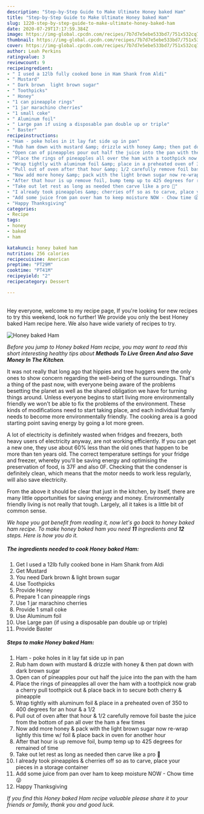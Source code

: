 ```yaml
---
description: "Step-by-Step Guide to Make Ultimate Honey baked Ham"
title: "Step-by-Step Guide to Make Ultimate Honey baked Ham"
slug: 1220-step-by-step-guide-to-make-ultimate-honey-baked-ham
date: 2020-07-29T17:17:59.384Z
image: https://img-global.cpcdn.com/recipes/7b7d7e5ebe533bd7/751x532cq70/honey-baked-ham-recipe-main-photo.jpg
thumbnail: https://img-global.cpcdn.com/recipes/7b7d7e5ebe533bd7/751x532cq70/honey-baked-ham-recipe-main-photo.jpg
cover: https://img-global.cpcdn.com/recipes/7b7d7e5ebe533bd7/751x532cq70/honey-baked-ham-recipe-main-photo.jpg
author: Leah Perkins
ratingvalue: 3
reviewcount: 9
recipeingredient:
- " I used a 12lb fully cooked bone in Ham Shank from Aldi"
- " Mustard"
- " Dark brown  light brown sugar"
- " Toothpicks"
- " Honey"
- "1 can pineapple rings"
- "1 jar marachino cherries"
- "1 small coke"
- " Aluminum foil"
- " Large pan if using a disposable pan double up or triple"
- " Baster"
recipeinstructions:
- "Ham - poke holes in it lay fat side up in pan"
- "Rub ham down with mustard &amp; drizzle with honey &amp; then pat down with dark brown sugar"
- "Open can of pineapples pour out half the juice into the pan with the ham"
- "Place the rings of pineapples all over the ham with a toothpick now grab a cherry pull toothpick out &amp; place back in to secure both cherry &amp; pineapple"
- "Wrap tightly with aluminum foil &amp; place in a preheated oven of 350 to 400 degrees for an hour &amp; a 1/2"
- "Pull out of oven after that hour &amp; 1/2 carefully remove foil baste the juice from the bottom of pan all over the ham a few times"
- "Now add more honey &amp; pack with the light brown sugar now re-wrap lightly this time w/ foil &amp; place back in oven for another hour"
- "After that hour is up remove foil, bump temp up to 425 degrees for remained of time"
- "Take out let rest as long as needed then carve like a pro 🍴"
- "I already took pineapples &amp; cherries off so as to carve, place your pieces in a storage container"
- "Add some juice from pan over ham to keep moisture NOW - Chow time 😜"
- "Happy Thanksgiving"
categories:
- Recipe
tags:
- honey
- baked
- ham

katakunci: honey baked ham 
nutrition: 256 calories
recipecuisine: American
preptime: "PT29M"
cooktime: "PT41M"
recipeyield: "2"
recipecategory: Dessert

---
```

<br>
Hey everyone, welcome to my recipe page, If you're looking for new recipes to try this weekend, look no further! We provide you only the best Honey baked Ham recipe here. We also have wide variety of recipes to try.
<br>


![Honey baked Ham](https://img-global.cpcdn.com/recipes/7b7d7e5ebe533bd7/751x532cq70/honey-baked-ham-recipe-main-photo.jpg)

<i>Before you jump to Honey baked Ham recipe, you may want to read this short interesting healthy tips about 
<strong>Methods To Live Green And also Save Money In The Kitchen</strong>.</i>
</br>

It was not really that long ago that hippies and tree huggers were the only ones to show concern regarding the well-being of the surroundings. That's a thing of the past now, with everyone being aware of the problems besetting the planet as well as the shared obligation we have for turning things around. Unless everyone begins to start living more environmentally friendly we won't be able to fix the problems of the environment. These kinds of modifications need to start taking place, and each individual family needs to become more environmentally friendly. The cooking area is a good starting point saving energy by going a lot more green.

A lot of electricity is definitely wasted when fridges and freezers, both heavy users of electricity anyway, are not working efficiently. If you can get a new one, they use about 60% less than the old ones that happen to be more than ten years old. The correct temperature settings for your fridge and freezer, whereby you'll be saving energy and optimising the preservation of food, is 37F and also 0F. Checking that the condenser is definitely clean, which means that the motor needs to work less regularly, will also save electricity.

From the above it should be clear that just in the kitchen, by itself, there are many little opportunities for saving energy and money. Environmentally friendly living is not really that tough. Largely, all it takes is a little bit of common sense.


<i>We hope you got benefit from reading it, now let's go back to honey baked ham recipe. To make honey baked ham you need <strong>11</strong> ingredients and <strong>12</strong> steps. Here is how you do it.
</i>

##### The ingredients needed to cook Honey baked Ham:

1. Get  I used a 12lb fully cooked bone in Ham Shank from Aldi
1. Get  Mustard
1. You need  Dark brown &amp; light brown sugar
1. Use  Toothpicks
1. Provide  Honey
1. Prepare 1 can pineapple rings
1. Use 1 jar marachino cherries
1. Provide 1 small coke
1. Use  Aluminum foil
1. Use  Large pan (if using a disposable pan double up or triple)
1. Provide  Baster


##### Steps to make Honey baked Ham:

1. Ham - poke holes in it lay fat side up in pan
1. Rub ham down with mustard &amp; drizzle with honey &amp; then pat down with dark brown sugar
1. Open can of pineapples pour out half the juice into the pan with the ham
1. Place the rings of pineapples all over the ham with a toothpick now grab a cherry pull toothpick out &amp; place back in to secure both cherry &amp; pineapple
1. Wrap tightly with aluminum foil &amp; place in a preheated oven of 350 to 400 degrees for an hour &amp; a 1/2
1. Pull out of oven after that hour &amp; 1/2 carefully remove foil baste the juice from the bottom of pan all over the ham a few times
1. Now add more honey &amp; pack with the light brown sugar now re-wrap lightly this time w/ foil &amp; place back in oven for another hour
1. After that hour is up remove foil, bump temp up to 425 degrees for remained of time
1. Take out let rest as long as needed then carve like a pro 🍴
1. I already took pineapples &amp; cherries off so as to carve, place your pieces in a storage container
1. Add some juice from pan over ham to keep moisture NOW - Chow time 😜
1. Happy Thanksgiving


<i>If you find this Honey baked Ham recipe valuable please share it to your friends or family, thank you and good luck.</i>
